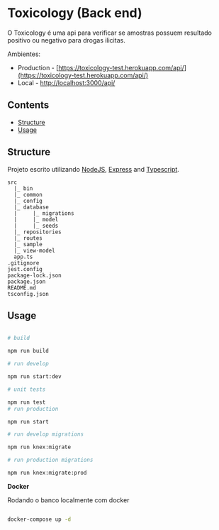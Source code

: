 # Toxicology (Back end)

O Toxicology é uma api para verificar se amostras possuem resultado positivo ou negativo para drogas ilicitas.

Ambientes:

- Production - [https://toxicology-test.herokuapp.com/api/](https://toxicology-test.herokuapp.com/api/)
- Local - [http://localhost:3000/api/](http://localhost:3000/api/)


## Contents

- [Structure](#structure)
- [Usage](#usage)

## Structure

Projeto escrito utilizando [NodeJS](https://nodejs.org/en/), [Express](https://expressjs.com/) and [Typescript](https://www.typescriptlang.org/).

```
src
  |_ bin
  |_ common
  |_ config
  |_ database
  |     |_ migrations
  |     |_ model
  |     |_ seeds
  |_ repositories
  |_ routes
  |_ sample
  |_ view-model
  app.ts
.gitignore
jest.config
package-lock.json
package.json
README.md
tsconfig.json
```

## Usage

```bash

# build

npm run build

# run develop

npm run start:dev

# unit tests

npm run test
# run production

npm run start

# run develop migrations

npm run knex:migrate

# run production migrations

npm run knex:migrate:prod


```

**Docker**

Rodando o banco localmente com docker

```bash

docker-compose up -d

```
